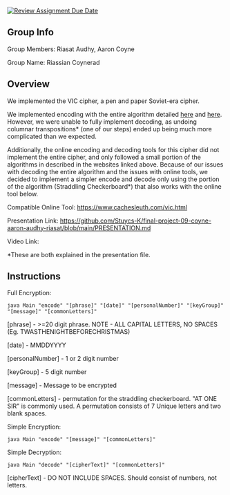 [![Review Assignment Due Date](https://classroom.github.com/assets/deadline-readme-button-24ddc0f5d75046c5622901739e7c5dd533143b0c8e959d652212380cedb1ea36.svg)](https://classroom.github.com/a/ecp4su41)
## Group Info
Group Members: Riasat Audhy, Aaron Coyne

Group Name: Riassian Coynerad

## Overview
We implemented the VIC cipher, a pen and paper Soviet-era cipher.

We implemented encoding with the entire algorithm detailed [here](https://en.wikipedia.org/wiki/VIC_cipher) and [here](http://www.quadibloc.com/crypto/pp1324.htm). However, we were unable to fully implement decoding, as undoing columnar transpositions* (one of our steps) ended up being much more complicated than we expected. 

Additionally, the online encoding and decoding tools for this cipher did not implement the entire cipher, and only followed a small portion of the algorithms in described in the websites linked above. Because of our issues with decoding the entire algorithm and the issues with online tools, we decided to implement a simpler encode and decode only using the portion of the algorithm (Straddling Checkerboard*) that also works with the online tool below.

Compatible Online Tool: https://www.cachesleuth.com/vic.html

Presentation Link: https://github.com/Stuycs-K/final-project-09-coyne-aaron-audhy-riasat/blob/main/PRESENTATION.md

Video Link:


*These are both explained in the presentation file.
## Instructions

Full Encryption:

```java Main "encode" "[phrase]" "[date]" "[personalNumber]" "[keyGroup]" "[message]" "[commonLetters]"```

[phrase] - >=20 digit phrase. NOTE - ALL CAPITAL LETTERS, NO SPACES (Eg. TWASTHENIGHTBEFORECHRISTMAS)

[date] - MMDDYYYY

[personalNumber] - 1 or 2 digit number

[keyGroup] - 5 digit number

[message] - Message to be encrypted

[commonLetters] - permutation for the straddling checkerboard. "AT ONE SIR" is commonly used. A permutation consists of 7 Unique letters and two blank spaces.

Simple Encryption:

```java Main "encode" "[message]" "[commonLetters]"```

Simple Decryption:

```java Main "decode" "[cipherText]" "[commonLetters]"```

[cipherText] - DO NOT INCLUDE SPACES. Should consist of numbers, not letters.